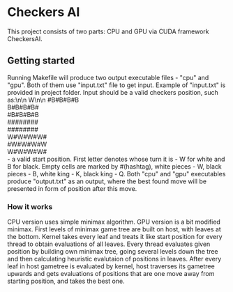 # Checkers AI

This project consists of two parts: CPU and GPU via CUDA framework CheckersAI.

## Getting started

Running Makefile will produce two output executable files - "cpu" and "gpu". Both of them use "input.txt" file to get input. Example of "input.txt" is provided in project folder. Input should be a valid checkers position, such as:\n\n
W\n\n
\#B#B#B#B\
B#B#B#B#\
\#B#B#B#B\
\########\
\########\
W#W#W#W#\
\#W#W#W#W\
W#W#W#W#\
\- a valid start position. First letter denotes whose turn it is - W for white and B for black. Empty cells are marked by #(hashtag), white pieces - W, black pieces - B, white king - K, black king - Q.
Both "cpu" and "gpu" executables produce "output.txt" as an output, where the best found move will be presented in form of position after this move.


### How it works

CPU version uses simple minimax algorithm.
GPU version is a bit modified minimax. First levels of minimax game tree are built on host, with leaves at the bottom. Kernel takes every leaf and treats it like start position for every thread to obtain evaluations of all leaves. Every thread evaluates given position by building own minimax tree, going several levels down the tree and then calculating heuristic evalutaion of positions in leaves. After every leaf in host gametree is evaluated by kernel, host traverses its gametree upwards and gets evaluations of positions that are one move away from starting position, and takes the best one. 